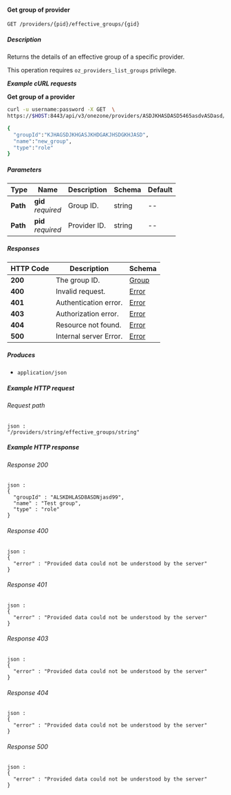 
<a name="get_effective_provider_group"></a>
#### Get group of provider
```
GET /providers/{pid}/effective_groups/{gid}
```


##### Description
Returns the details of an effective group of a specific provider.

This operation requires `oz_providers_list_groups` privilege.

***Example cURL requests***

**Get group of a provider**
```bash
curl -u username:password -X GET  \
https://$HOST:8443/api/v3/onezone/providers/ASDJKHASDASD5465asdvASDasd/groups/KJHAGSDJKHGASJKHDGAKJHSDGKHJASD

{
  "groupId":"KJHAGSDJKHGASJKHDGAKJHSDGKHJASD",
  "name":"new_group",
  "type":"role"
}
```


##### Parameters

|Type|Name|Description|Schema|Default|
|---|---|---|---|---|
|**Path**|**gid**  <br>*required*|Group ID.|string|--|
|**Path**|**pid**  <br>*required*|Provider ID.|string|--|


##### Responses

|HTTP Code|Description|Schema|
|---|---|---|
|**200**|The group ID.|[Group](../definitions/Group.md#group)|
|**400**|Invalid request.|[Error](../definitions/Error.md#error)|
|**401**|Authentication error.|[Error](../definitions/Error.md#error)|
|**403**|Authorization error.|[Error](../definitions/Error.md#error)|
|**404**|Resource not found.|[Error](../definitions/Error.md#error)|
|**500**|Internal server Error.|[Error](../definitions/Error.md#error)|


##### Produces

* `application/json`


##### Example HTTP request

###### Request path
```
json :
"/providers/string/effective_groups/string"
```


##### Example HTTP response

###### Response 200
```
json :
{
  "groupId" : "ALSKDHLASD8ASDNjasd99",
  "name" : "Test group",
  "type" : "role"
}
```


###### Response 400
```
json :
{
  "error" : "Provided data could not be understood by the server"
}
```


###### Response 401
```
json :
{
  "error" : "Provided data could not be understood by the server"
}
```


###### Response 403
```
json :
{
  "error" : "Provided data could not be understood by the server"
}
```


###### Response 404
```
json :
{
  "error" : "Provided data could not be understood by the server"
}
```


###### Response 500
```
json :
{
  "error" : "Provided data could not be understood by the server"
}
```



